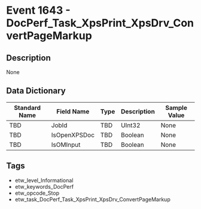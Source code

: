 # Event 1643 - DocPerf_Task_XpsPrint_XpsDrv_ConvertPageMarkup

## Description
None

## Data Dictionary
|Standard Name|Field Name|Type|Description|Sample Value|
|---|---|---|---|---|
|TBD|JobId|TBD|UInt32|None|None|
|TBD|IsOpenXPSDoc|TBD|Boolean|None|None|
|TBD|IsOMInput|TBD|Boolean|None|None|

## Tags
* etw_level_Informational
* etw_keywords_DocPerf
* etw_opcode_Stop
* etw_task_DocPerf_Task_XpsPrint_XpsDrv_ConvertPageMarkup